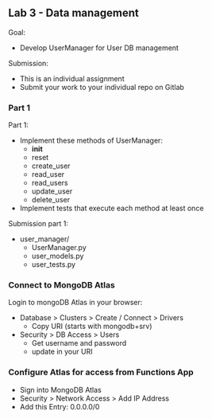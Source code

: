 ## Lab 3 - Data management

Goal:
* Develop UserManager for User DB management

Submission:
* This is an individual assignment
* Submit your work to your individual repo on Gitlab

### Part 1

Part 1: 
* Implement these methods of UserManager:
    * __init__
    * reset
    * create_user
    * read_user
    * read_users
    * update_user
    * delete_user
* Implement tests that execute each method at least once

Submission part 1:
* user_manager/
    - UserManager.py 
    - user_models.py
    - user_tests.py

### Connect to MongoDB Atlas

Login to mongoDB Atlas in your browser:
* Database > Clusters > Create / Connect > Drivers
    - Copy URI (starts with mongodb+srv)
* Security > DB Access > Users
    - Get username and password
    - update <password> in your URI

### Configure Atlas for access from Functions App

* Sign into MongoDB Atlas
* Security > Network Access > Add IP Address
* Add this Entry: 0.0.0.0/0